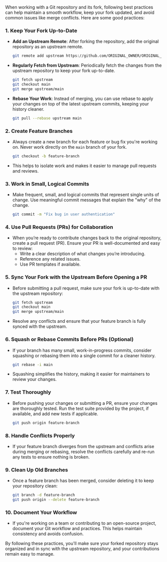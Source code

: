 When working with a Git repository and its fork, following best practices can help maintain a smooth workflow, keep your fork updated, and avoid common issues like merge conflicts. Here are some good practices:

### 1. **Keep Your Fork Up-to-Date**

- **Add an Upstream Remote**: After forking the repository, add the original repository as an upstream remote.
  ```bash
  git remote add upstream https://github.com/ORIGINAL_OWNER/ORIGINAL_REPOSITORY.git
  ```
- **Regularly Fetch from Upstream**: Periodically fetch the changes from the upstream repository to keep your fork up-to-date.
  ```bash
  git fetch upstream
  git checkout main
  git merge upstream/main
  ```
- **Rebase Your Work**: Instead of merging, you can use rebase to apply your changes on top of the latest upstream commits, keeping your history cleaner.
  ```bash
  git pull --rebase upstream main
  ```

### 2. **Create Feature Branches**

- Always create a new branch for each feature or bug fix you're working on. Never work directly on the `main` branch of your fork.
  ```bash
  git checkout -b feature-branch
  ```
- This helps to isolate work and makes it easier to manage pull requests and reviews.

### 3. **Work in Small, Logical Commits**

- Make frequent, small, and logical commits that represent single units of change. Use meaningful commit messages that explain the "why" of the change.
  ```bash
  git commit -m "Fix bug in user authentication"
  ```

### 4. **Use Pull Requests (PRs) for Collaboration**

- When you’re ready to contribute changes back to the original repository, create a pull request (PR). Ensure your PR is well-documented and easy to review:
  - Write a clear description of what changes you’re introducing.
  - Reference any related issues.
  - Use PR templates if available.

### 5. **Sync Your Fork with the Upstream Before Opening a PR**

- Before submitting a pull request, make sure your fork is up-to-date with the upstream repository:
  ```bash
  git fetch upstream
  git checkout main
  git merge upstream/main
  ```
- Resolve any conflicts and ensure that your feature branch is fully synced with the upstream.

### 6. **Squash or Rebase Commits Before PRs (Optional)**

- If your branch has many small, work-in-progress commits, consider squashing or rebasing them into a single commit for a cleaner history.
  ```bash
  git rebase -i main
  ```
- Squashing simplifies the history, making it easier for maintainers to review your changes.

### 7. **Test Thoroughly**

- Before pushing your changes or submitting a PR, ensure your changes are thoroughly tested. Run the test suite provided by the project, if available, and add new tests if applicable.
  ```bash
  git push origin feature-branch
  ```

### 8. **Handle Conflicts Properly**

- If your feature branch diverges from the upstream and conflicts arise during merging or rebasing, resolve the conflicts carefully and re-run any tests to ensure nothing is broken.

### 9. **Clean Up Old Branches**

- Once a feature branch has been merged, consider deleting it to keep your repository clean:
  ```bash
  git branch -d feature-branch
  git push origin --delete feature-branch
  ```

### 10. **Document Your Workflow**

- If you're working on a team or contributing to an open-source project, document your Git workflow and practices. This helps maintain consistency and avoids confusion.

By following these practices, you'll make sure your forked repository stays organized and in sync with the upstream repository, and your contributions remain easy to manage.
